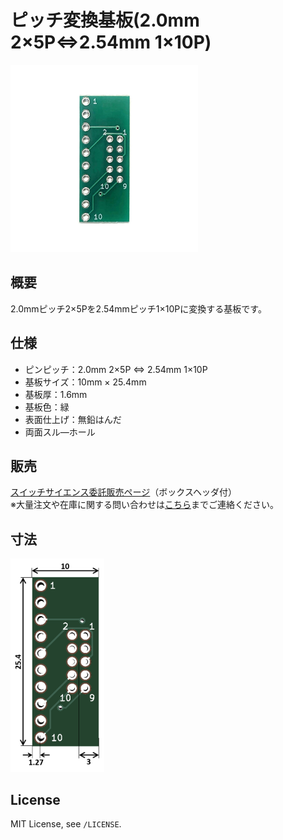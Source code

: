 # ピッチ変換基板(2.0mm 2×5P⇔2.54mm 1×10P)

<img src="/img/ProductImage.jpg" width="300px">

## 概要
2.0mmピッチ2×5Pを2.54mmピッチ1×10Pに変換する基板です。

## 仕様
- ピンピッチ：2.0mm 2×5P ⇔ 2.54mm 1×10P
- 基板サイズ：10mm × 25.4mm
- 基板厚：1.6mm
- 基板色：緑
- 表面仕上げ：無鉛はんだ
- 両面スル―ホール
<!-- - 固定穴：XXmmピッチ, M3×2穴 -->

## 販売  
[スイッチサイエンス委託販売ページ](https://www.switch-science.com/catalog/6585/)（ボックスヘッダ付）  
※大量注文や在庫に関する問い合わせは[こちら](mailto:info.y2kb@gmail.com)までご連絡ください。  

## 寸法
<img src="/img/dimension.png" width="150px">

## License
MIT License, see `/LICENSE`.
